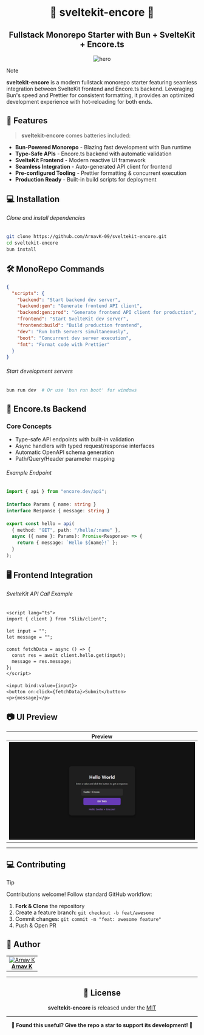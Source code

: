 <h1 align="center">🥪 sveltekit-encore 🥪</h1>
<h2 align="center">Fullstack Monorepo Starter with Bun + SvelteKit + Encore.ts</h2>

<p align="center">
<img alt="hero" width="450" src="https://emoji-route.deno.dev/svg/🥪" />
</p>

> [!NOTE]
>
> **sveltekit-encore** is a modern fullstack monorepo starter featuring seamless integration between SvelteKit frontend and Encore.ts backend. Leveraging Bun's speed and Prettier for consistent formatting, it provides an optimized development experience with hot-reloading for both ends.

## 🌟 Features

> **sveltekit-encore** comes batteries included:

- **Bun-Powered Monorepo** - Blazing fast development with Bun runtime
- **Type-Safe APIs** - Encore.ts backend with automatic validation
- **SvelteKit Frontend** - Modern reactive UI framework
- **Seamless Integration** - Auto-generated API client for frontend
- **Pre-configured Tooling** - Prettier formatting & concurrent execution
- **Production Ready** - Built-in build scripts for deployment

## 💻 Installation

###### Clone and install dependencies

```bash
git clone https://github.com/ArnavK-09/sveltekit-encore.git
cd sveltekit-encore
bun install
```

## 🛠️ MonoRepo Commands

```json
{
  "scripts": {
    "backend": "Start backend dev server",
    "backend:gen": "Generate frontend API client",
    "backend:gen:prod": "Generate frontend API client for production",
    "frontend": "Start SvelteKit dev server",
    "frontend:build": "Build production frontend",
    "dev": "Run both servers simultaneously",
    "boot": "Concurrent dev server execution",
    "fmt": "Format code with Prettier"
  }
}
```

###### Start development servers
```bash
bun run dev  # Or use 'bun run boot' for windows
```

## 🧠 Encore.ts Backend

### Core Concepts
- Type-safe API endpoints with built-in validation
- Async handlers with typed request/response interfaces
- Automatic OpenAPI schema generation
- Path/Query/Header parameter mapping

###### Example Endpoint
```typescript
import { api } from "encore.dev/api";

interface Params { name: string }
interface Response { message: string }

export const hello = api(
  { method: "GET", path: "/hello/:name" },
  async ({ name }: Params): Promise<Response> => {
    return { message: `Hello ${name}!` };
  }
);
```

## 🖥️ Frontend Integration

###### SvelteKit API Call Example
```svelte
<script lang="ts">
import { client } from "$lib/client";

let input = "";
let message = "";

const fetchData = async () => {
  const res = await client.hello.get(input);
  message = res.message;
};
</script>

<input bind:value={input}>
<button on:click={fetchData}>Submit</button>
<p>{message}</p>
```

## 📷 UI Preview

| Preview |
|------------------|
| ![UI Preview](assets/screenshot.png) |

---

## 💻 Contributing

> [!TIP]
> Contributions welcome! Follow standard GitHub workflow:

1. **Fork & Clone** the repository
2. Create a feature branch: `git checkout -b feat/awesome`
3. Commit changes: `git commit -m "feat: awesome feature"`
4. Push & Open PR

## 👤 Author

<table>
<tbody>
<tr>
<td align="center"><a href="https://github.com/ArnavK-09">
<img src="https://github.com/ArnavK-09.png" width="130" alt="Arnav K">
<br/><b>Arnav K</b></a></td>
</tr>
</tbody>
</table>

---

<h2 align="center">📄 License</h2>

<p align="center">
<strong>sveltekit-encore</strong> is released under the <a href="./LICENSE">MIT</a>
</p>

---

<p align="center">
<strong>🌟 Found this useful? Give the repo a star to support its development! 🌟</strong>
</p>
